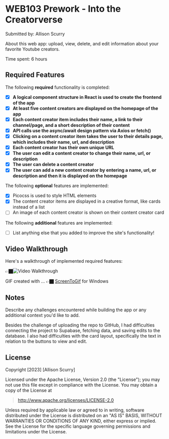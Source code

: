 # WEB103 Prework - Into the Creatorverse

Submitted by: Allison Scurry

About this web app: upload, view, delete, and edit information about your favorite Youtube creators.

Time spent: 6 hours

## Required Features

The following **required** functionality is completed:

<!-- 👉🏿👉🏿👉🏿 Make sure to check off completed functionality below -->
- [X] **A logical component structure in React is used to create the frontend of the app**
- [X] **At least five content creators are displayed on the homepage of the app**
- [X] **Each content creator item includes their name, a link to their channel/page, and a short description of their content**
- [X] **API calls use the async/await design pattern via Axios or fetch()**
- [X] **Clicking on a content creator item takes the user to their details page, which includes their name, url, and description**
- [X] **Each content creator has their own unique URL**
- [X] **The user can edit a content creator to change their name, url, or description**
- [X] **The user can delete a content creator**
- [X] **The user can add a new content creator by entering a name, url, or description and then it is displayed on the homepage**

The following **optional** features are implemented:

- [X] Picocss is used to style HTML elements
- [X] The content creator items are displayed in a creative format, like cards instead of a list
- [ ] An image of each content creator is shown on their content creator card

The following **additional** features are implemented:

* [ ] List anything else that you added to improve the site's functionality!

## Video Walkthrough

Here's a walkthrough of implemented required features:

👉🏿<img src='creatorGif2.gif' title='Video Walkthrough' width='' alt='Video Walkthrough' />

<!-- Replace this with whatever GIF tool you used! -->
GIF created with ...  👉🏿 [ScreenToGif](https://www.screentogif.com/) for Windows


## Notes

Describe any challenges encountered while building the app or any additional context you'd like to add.

Besides the challenge of uploading the repo to GitHub, I had difficulties connecting the project to Supabase, fetching data, and saving edits to the database. I also had difficulties with the card layout, specifically the text in relation to the buttons to view and edit.

## License

Copyright [2023] [Allison Scurry]

Licensed under the Apache License, Version 2.0 (the "License"); you may not use this file except in compliance with the License. You may obtain a copy of the License at

> http://www.apache.org/licenses/LICENSE-2.0

Unless required by applicable law or agreed to in writing, software distributed under the License is distributed on an "AS IS" BASIS, WITHOUT WARRANTIES OR CONDITIONS OF ANY KIND, either express or implied. See the License for the specific language governing permissions and limitations under the License.
